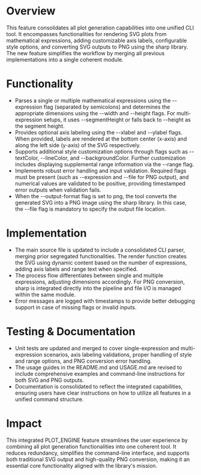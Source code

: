 # Overview
This feature consolidates all plot generation capabilities into one unified CLI tool. It encompasses functionalities for rendering SVG plots from mathematical expressions, adding customizable axis labels, configurable style options, and converting SVG outputs to PNG using the sharp library. The new feature simplifies the workflow by merging all previous implementations into a single coherent module.

# Functionality
- Parses a single or multiple mathematical expressions using the --expression flag (separated by semicolons) and determines the appropriate dimensions using the --width and --height flags. For multi-expression setups, it uses --segmentHeight or falls back to --height as the segment height.
- Provides optional axis labeling using the --xlabel and --ylabel flags. When provided, labels are rendered at the bottom center (x-axis) and along the left side (y-axis) of the SVG respectively.
- Supports additional style customization options through flags such as --textColor, --lineColor, and --backgroundColor. Further customization includes displaying supplemental range information via the --range flag.
- Implements robust error handling and input validation. Required flags must be present (such as --expression and --file for PNG output), and numerical values are validated to be positive, providing timestamped error outputs when validation fails.
- When the --output-format flag is set to png, the tool converts the generated SVG into a PNG image using the sharp library. In this case, the --file flag is mandatory to specify the output file location.

# Implementation
- The main source file is updated to include a consolidated CLI parser, merging prior segregated functionalities. The render function creates the SVG using dynamic content based on the number of expressions, adding axis labels and range text when specified.
- The process flow differentiates between single and multiple expressions, adjusting dimensions accordingly. For PNG conversion, sharp is integrated directly into the pipeline and file I/O is managed within the same module.
- Error messages are logged with timestamps to provide better debugging support in case of missing flags or invalid inputs.

# Testing & Documentation
- Unit tests are updated and merged to cover single-expression and multi-expression scenarios, axis labeling validations, proper handling of style and range options, and PNG conversion error handling.
- The usage guides in the README.md and USAGE.md are revised to include comprehensive examples and command-line instructions for both SVG and PNG outputs.
- Documentation is consolidated to reflect the integrated capabilities, ensuring users have clear instructions on how to utilize all features in a unified command structure.

# Impact
This integrated PLOT_ENGINE feature streamlines the user experience by combining all plot generation functionalities into one coherent tool. It reduces redundancy, simplifies the command-line interface, and supports both traditional SVG output and high-quality PNG conversion, making it an essential core functionality aligned with the library's mission.